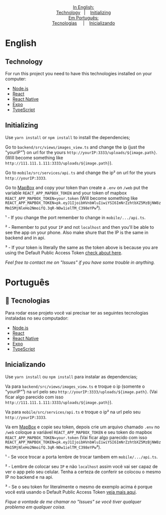 <p align="center">
  <a href="#-English:">In English:</a><br>
  <a href="#-Technology">Technology</a>&nbsp;&nbsp;&nbsp;|&nbsp;&nbsp;&nbsp;
  <a href="#-Initializing">Initializing</a><br>
  <a href="#-Português:">Em Português:</a><br>
  <a href="#Tecnologias">Tecnologias</a>&nbsp;&nbsp;&nbsp;&nbsp;&nbsp;|&nbsp;&nbsp;&nbsp;
  <a href="#-Inicializando">Inicializando</a>
</p>

# English

## Technology

For run this project you need to have this technologies installed on your computer:

- [Node.js]
- [React]
- [React Native]
- [Expo]
- [TypeScript]

## Initializing

Use ``yarn install`` or ``npm install`` to install the dependencies;

Go to ``backend/src/views/images_view.ts`` and change the ip (just the "yourIP"¹) on url for the yours ``http://yourIP:3333/uploads/${image.path}``. (Will become something like `http://111.111.1.111:3333/uploads/${image.path}`).

Go to ``mobile/src/services/api.ts`` and change the ip² on url for the yours ``http://yourIP:3333``.

Go to [MapBox][accmap] and copy your token than create a ``.env`` on ``/web`` put the variable ``REACT_APP_MAPBOX_TOKEN`` and your token of mapbox ``REACT_APP_MAPBOX_TOKEN=your.token`` (Will become something like ``REACT_APP_MAPBOX_TOKEN=pk.eyJ1IjoibHVnbWluIiwiYSI6ImNrZzhtbXZ5MzBjNW8zMm15MjNleHo2NmoifQ.3qR-N0w1ielTM_C398eYPw``³).



¹ - If you change the port remember to change in ``mobile/.../api.ts``.

² - Remember to put your ``IP`` and not ``localhost`` and then you'll be able to see the app on your phone. Also make shure that the IP is the same in backend and in api.

³ - If your token is literally the same as the token above is because you are using the Default Public Access Token [check about here][docmap].

*Feel free to contact me on "Issues" if you have some trouble in anything.*

# Português

## 🚀 Tecnologias

Para rodar esse projeto você vai precisar ter as seguintes tecnologias instaladas no seu computador:

- [Node.js]
- [React]
- [React Native]
- [Expo]
- [TypeScript]


## Inicializando

Use ``yarn install`` ou ``npm install`` para instalar as dependencias;

Va para ``backend/src/views/images_view.ts`` e troque o ip (somente o "yourIP"¹) na url pelo seu ``http://yourIP:3333/uploads/${image.path}``. (Vai ficar algo parecido com isso `http://111.111.1.111:3333/uploads/${image.path}`).

Va para ``mobile/src/services/api.ts`` e troque o ip² na url pelo seu ``http://yourIP:3333``.

Va em [MapBox][accmap] e copie seu token, depois crie um arquivo chamado ``.env`` no ``/web`` coloque a variável ``REACT_APP_MAPBOX_TOKEN`` e seu token do mapbox ``REACT_APP_MAPBOX_TOKEN=your.token`` (Vai ficar algo parecido com isso ``REACT_APP_MAPBOX_TOKEN=pk.eyJ1IjoibHVnbWluIiwiYSI6ImNrZzhtbXZ5MzBjNW8zMm15MjNleHo2NmoifQ.3qR-N0w1ielTM_C398eYPw``³).



¹ - Se voce trocar a porta lembre de trocar tambem em ``mobile/.../api.ts``.

² - Lembre de colocar seu ``IP`` e não ``localhost`` assim você vai ser capaz de ver o app pelo seu celular. Tenha a certeza de conferir se colocou o mesmo IP no backend e na api.

³ - Se o seu token for literalmente o mesmo de exemplo acima é porque você está usando o Default Public Access Token [veja mais aqui][docmap].

*Fique a vontade de me chamar no "Issues" se você tiver qualquer problema em qualquer coisa.*


<!-- Sources: -->

[Node.js]: https://nodejs.org/en/
[React]: https://reactjs.org
[React Native]: https://facebook.github.io/react-native/
[Expo]: https://expo.io/
[TypeScript]: https://www.typescriptlang.org/

[docmap]: https://docs.mapbox.com/accounts/overview/tokens/#default-public-access-token
[accmap]: https://account.mapbox.com/
